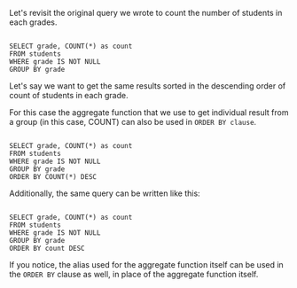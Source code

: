 Let's revisit the original query we wrote to count the number of students in each grades.

<codeblock language="sql" dbName="students1.db" type="lesson">
<code>
SELECT grade, COUNT(*) as count
FROM students
WHERE grade IS NOT NULL
GROUP BY grade
</code>
</codeblock>

Let's say we want to get the same results sorted in the descending order of count of students in each grade.

For this case the aggregate function that we use to get individual result from a group (in this case, COUNT) can also be used in `ORDER BY clause`.

<codeblock language="sql" dbName="students1.db" type="lesson">
<code>
SELECT grade, COUNT(*) as count
FROM students
WHERE grade IS NOT NULL
GROUP BY grade
ORDER BY COUNT(*) DESC
</code>
</codeblock>

Additionally, the same query can be written like this:

<codeblock language="sql" dbName="students1.db" type="lesson">
<code>
SELECT grade, COUNT(*) as count
FROM students
WHERE grade IS NOT NULL
GROUP BY grade
ORDER BY count DESC
</code>
</codeblock>

If you notice, the alias used for the aggregate function itself can be used in the `ORDER BY` clause as well, in place of the aggregate function itself.